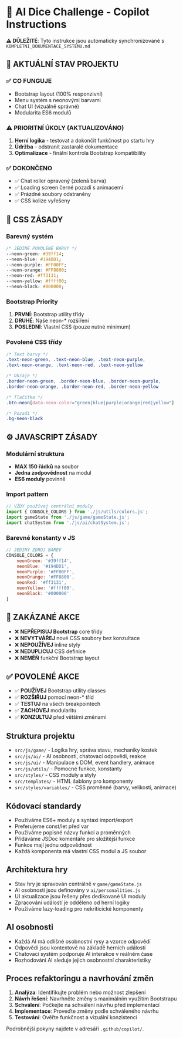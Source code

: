 <!-- AUTOMATICKY GENEROVANÉ INSTRUKCE Z KOMPLETNI_DOKUMENTACE_SYSTEMU.md -->
<!-- Datum generování: 11. července 2025 -->

# 🎲 AI Dice Challenge - Copilot Instructions

**⚠️ DŮLEŽITÉ**: Tyto instrukce jsou automaticky synchronizované s `KOMPLETNI_DOKUMENTACE_SYSTEMU.md`

## 🎯 AKTUÁLNÍ STAV PROJEKTU

### ✅ CO FUNGUJE
- Bootstrap layout (100% responzivní)
- Menu systém s neonovými barvami
- Chat UI (vizuálně správné)
- Modularita ES6 modulů

### ⚠️ PRIORITNÍ ÚKOLY (AKTUALIZOVÁNO)
1. **Herní logika** - testovat a dokončit funkčnost po startu hry
2. **Údržba** - odstranit zastaralé dokumentace
3. **Optimalizace** - finální kontrola Bootstrap kompatibility

### ✅ DOKONČENO
- ✅ Chat roller opravený (zelená barva)
- ✅ Loading screen černé pozadí s animacemi
- ✅ Prázdné soubory odstraněny
- ✅ CSS kolize vyřešeny

## 🎨 CSS ZÁSADY

### Barevný systém
```css
/* JEDINÉ POVOLENÉ BARVY */
--neon-green: #39ff14;
--neon-blue: #194DD1;
--neon-purple: #FF00FF;
--neon-orange: #FF8800;
--neon-red: #ff3131;
--neon-yellow: #ffff00;
--neon-black: #000000;
```

### Bootstrap Priority
1. **PRVNÍ**: Bootstrap utility třídy
2. **DRUHÉ**: Naše neon-* rozšíření
3. **POSLEDNÍ**: Vlastní CSS (pouze nutné minimum)

### Povolené CSS třídy
```css
/* Text barvy */
.text-neon-green, .text-neon-blue, .text-neon-purple,
.text-neon-orange, .text-neon-red, .text-neon-yellow

/* Okraje */  
.border-neon-green, .border-neon-blue, .border-neon-purple,
.border-neon-orange, .border-neon-red, .border-neon-yellow

/* Tlačítka */
.btn-neon[data-neon-color="green|blue|purple|orange|red|yellow"]

/* Pozadí */
.bg-neon-black
```

## ⚙️ JAVASCRIPT ZÁSADY

### Modulární struktura
- **MAX 150 řádků** na soubor
- **Jedna zodpovědnost** na modul
- **ES6 moduly** povinně

### Import pattern
```javascript
// VŽDY používej centrální moduly
import { CONSOLE_COLORS } from './js/utils/colors.js';
import gameState from './js/game/gameState.js';
import chatSystem from './js/ai/chatSystem.js';
```

### Barevné konstanty v JS
```javascript
// JEDINÝ ZDROJ BAREV
CONSOLE_COLORS = {
    neonGreen: '#39ff14',
    neonBlue: '#194DD1', 
    neonPurple: '#FF00FF',
    neonOrange: '#FF8800',
    neonRed: '#ff3131',
    neonYellow: '#ffff00',
    neonBlack: '#000000'
}
```

## 🚨 ZAKÁZANÉ AKCE

- ❌ **NEPŘEPISUJ Bootstrap** core třídy
- ❌ **NEVYTVÁŘEJ** nové CSS soubory bez konzultace
- ❌ **NEPOUŽÍVEJ** inline styly
- ❌ **NEDUPLICUJ** CSS definice
- ❌ **NEMĚŇ** funkční Bootstrap layout

## ✅ POVOLENÉ AKCE

- ✅ **POUŽÍVEJ** Bootstrap utility classes
- ✅ **ROZŠIŘUJ** pomocí neon-* tříd  
- ✅ **TESTUJ** na všech breakpointech
- ✅ **ZACHOVEJ** modularitu
- ✅ **KONZULTUJ** před většími změnami

## Struktura projektu

- `src/js/game/` - Logika hry, správa stavu, mechaniky kostek
- `src/js/ai/` - AI osobnosti, chatovací odpovědi, reakce
- `src/js/ui/` - Manipulace s DOM, event handlery, animace
- `src/js/utils/` - Pomocné funkce, konstanty
- `src/styles/` - CSS moduly a styly
- `src/templates/` - HTML šablony pro komponenty
- `src/styles/variables/` - CSS proměnné (barvy, velikosti, animace)

## Kódovací standardy

- Používáme ES6+ moduly a syntaxi import/export
- Preferujeme const/let před var
- Používáme popisné názvy funkcí a proměnných
- Přidáváme JSDoc komentáře pro složitější funkce
- Funkce mají jednu odpovědnost
- Každá komponenta má vlastní CSS modul a JS soubor

## Architektura hry

- Stav hry je spravován centrálně v `game/gameState.js`
- AI osobnosti jsou definovány v `ai/personalities.js`
- UI aktualizace jsou řešeny přes dedikované UI moduly
- Zpracování událostí je odděleno od herní logiky
- Používáme lazy-loading pro nekriticické komponenty

## AI osobnosti

- Každá AI má odlišné osobnostní rysy a vzorce odpovědí
- Odpovědi jsou kontextové na základě herních událostí
- Chatovací systém podporuje AI interakce v reálném čase
- Rozhodování AI sleduje jejich osobnostní charakteristiky

## Proces refaktoringu a navrhování změn

1. **Analýza**: Identifikujte problém nebo možnost zlepšení
2. **Návrh řešení**: Navrhněte změny s maximálním využitím Bootstrapu
3. **Schválení**: Počkejte na schválení návrhu před implementací
4. **Implementace**: Proveďte změny podle schváleného návrhu
5. **Testování**: Ověřte funkčnost a vizuální konzistenci

Podrobnější pokyny najdete v adresáři `.github/copilot/`.
